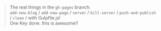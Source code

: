> The real things in the `gh-pages` branch.  
> `add-new-blog` / `add-new-page` / `server` / `kill-server` / `push-and-publish` / `clean` / with Gulpfile.js!  
> One Key done. this is awesome!!
